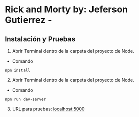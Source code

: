 # Rick and Morty by: Jeferson  Gutierrez -

  ## Instalación y Pruebas
1.  Abrir Terminal dentro de la carpeta del proyecto de Node.
* Comando

```bash
npm install
```
2.  Abrir Terminal dentro de la carpeta del proyecto de Node.
* Comando

```bash
npm run dev-server
```

3. URL para pruebas: 
[localhost:5000](localhost:5000) 
